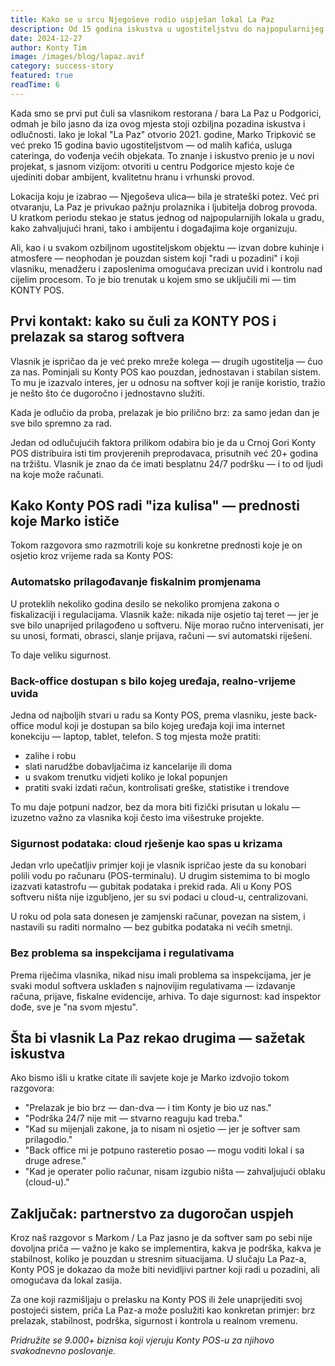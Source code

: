 ```yaml
---
title: Kako se u srcu Njegoševe rodio uspješan lokal La Paz
description: Od 15 godina iskustva u ugostiteljstvu do najpopularnijeg bara u Podgorici - kako je La Paz izabrao Konty POS za potpunu kontrolu i sigurnost .poslovanja
date: 2024-12-27
author: Konty Tim
image: /images/blog/lapaz.avif
category: success-story
featured: true
readTime: 6
---
```


Kada smo se prvi put čuli sa vlasnikom restorana / bara La Paz u Podgorici, odmah je bilo jasno da iza ovog mjesta stoji ozbiljna pozadina iskustva i odlučnosti. Iako je lokal "La Paz" otvorio 2021. godine, Marko Tripković se već preko 15 godina bavio ugostiteljstvom — od malih kafića, usluga cateringa, do vođenja većih objekata. To znanje i iskustvo prenio je u novi projekat, s jasnom vizijom: otvoriti u centru Podgorice mjesto koje će ujediniti dobar ambijent, kvalitetnu hranu i vrhunski provod.

Lokacija koju je izabrao — Njegoševa ulica— bila je strateški potez. Već pri otvaranju, La Paz je privukao pažnju prolaznika i ljubitelja dobrog provoda. U kratkom periodu stekao je status jednog od najpopularnijih lokala u gradu, kako zahvaljujući hrani, tako i ambijentu i događajima koje organizuju.

Ali, kao i u svakom ozbiljnom ugostiteljskom objektu — izvan dobre kuhinje i atmosfere — neophodan je pouzdan sistem koji "radi u pozadini" i koji vlasniku, menadžeru i zaposlenima omogućava precizan uvid i kontrolu nad cijelim procesom. To je bio trenutak u kojem smo se uključili mi — tim KONTY POS.

## Prvi kontakt: kako su čuli za KONTY POS i prelazak sa starog softvera

Vlasnik je ispričao da je već preko mreže kolega — drugih ugostitelja — čuo za nas. Pominjali su Konty POS kao pouzdan, jednostavan i stabilan sistem. To mu je izazvalo interes, jer u odnosu na softver koji je ranije koristio, tražio je nešto što će dugoročno i jednostavno služiti.

Kada je odlučio da proba, prelazak je bio prilično brz: za samo jedan dan je sve bilo spremno za rad.

Jedan od odlučujućih faktora prilikom odabira bio je da u Crnoj Gori Konty POS distribuira isti tim provjerenih preprodavaca, prisutnih već 20+ godina na tržištu. Vlasnik je znao da će imati besplatnu 24/7 podršku — i to od ljudi na koje može računati.

## Kako Konty POS radi "iza kulisa" — prednosti koje Marko ističe

Tokom razgovora smo razmotrili koje su konkretne prednosti koje je on osjetio kroz vrijeme rada sa Konty POS:

### Automatsko prilagođavanje fiskalnim promjenama

U proteklih nekoliko godina desilo se nekoliko promjena zakona o fiskalizaciji i regulacijama. Vlasnik kaže: nikada nije osjetio taj teret — jer je sve bilo unaprijed prilagođeno u softveru. Nije morao ručno intervenisati, jer su unosi, formati, obrasci, slanje prijava, računi — svi automatski riješeni.

To daje veliku sigurnost.

### Back-office dostupan s bilo kojeg uređaja, realno-vrijeme uvida

Jedna od najboljih stvari u radu sa Konty POS, prema vlasniku, jeste back-office modul koji je dostupan sa bilo kojeg uređaja koji ima internet konekciju — laptop, tablet, telefon. S tog mjesta može pratiti:

- zalihe i robu
- slati narudžbe dobavljačima iz kancelarije ili doma
- u svakom trenutku vidjeti koliko je lokal popunjen
- pratiti svaki izdati račun, kontrolisati greške, statistike i trendove

To mu daje potpuni nadzor, bez da mora biti fizički prisutan u lokalu — izuzetno važno za vlasnika koji često ima višestruke projekte.

### Sigurnost podataka: cloud rješenje kao spas u krizama

Jedan vrlo upečatljiv primjer koji je vlasnik ispričao jeste da su konobari polili vodu po računaru (POS-terminalu). U drugim sistemima to bi moglo izazvati katastrofu — gubitak podataka i prekid rada. Ali u Kony POS softveru ništa nije izgubljeno, jer su svi podaci u cloud-u, centralizovani.

U roku od pola sata donesen je zamjenski računar, povezan na sistem, i nastavili su raditi normalno — bez gubitka podataka ni većih smetnji.

### Bez problema sa inspekcijama i regulativama

Prema riječima vlasnika, nikad nisu imali problema sa inspekcijama, jer je svaki modul softvera usklađen s najnovijim regulativama — izdavanje računa, prijave, fiskalne evidencije, arhiva. To daje sigurnost: kad inspektor dođe, sve je "na svom mjestu".

## Šta bi vlasnik La Paz rekao drugima — sažetak iskustva

Ako bismo išli u kratke citate ili savjete koje je Marko izdvojio tokom razgovora:

- "Prelazak je bio brz — dan-dva — i tim Konty je bio uz nas."
- "Podrška 24/7 nije mit — stvarno reaguju kad treba."
- "Kad su mijenjali zakone, ja to nisam ni osjetio — jer je softver sam prilagodio."
- "Back office mi je potpuno rasteretio posao — mogu voditi lokal i sa druge adrese."
- "Kad je operater polio računar, nisam izgubio ništa — zahvaljujući oblaku (cloud-u)."

## Zaključak: partnerstvo za dugoročan uspjeh

Kroz naš razgovor s Markom / La Paz jasno je da softver sam po sebi nije dovoljna priča — važno je kako se implementira, kakva je podrška, kakva je stabilnost, koliko je pouzdan u stresnim situacijama. U slučaju La Paz-a, Konty POS je dokazao da može biti nevidljivi partner koji radi u pozadini, ali omogućava da lokal zasija.

Za one koji razmišljaju o prelasku na Konty POS ili žele unaprijediti svoj postojeći sistem, priča La Paz-a može poslužiti kao konkretan primjer: brz prelazak, stabilnost, podrška, sigurnost i kontrola u realnom vremenu.

*Pridružite se 9.000+ biznisa koji vjeruju Konty POS-u za njihovo svakodnevno poslovanje.*
